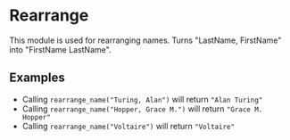 Rearrange
========

This module is used for rearranging names.
Turns "LastName, FirstName" into "FirstName LastName".

## Examples

  * Calling `rearrange_name("Turing, Alan")` will return `"Alan Turing"`
  * Calling `rearrange_name("Hopper, Grace M.")` will return `"Grace M. Hopper"`
  * Calling `rearrange_name("Voltaire")` will return `"Voltaire"`
